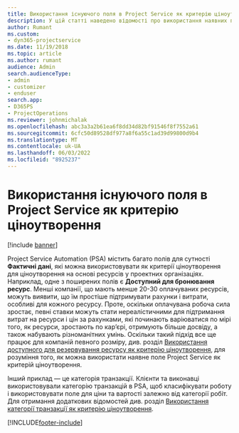 ```yaml
---
title: Використання існуючого поля в Project Service як критерію ціноутворення
description: У цій статті наведено відомості про використання наявних полів служби project як цінових параметрів.
author: Rumant
ms.custom:
- dyn365-projectservice
ms.date: 11/19/2018
ms.topic: article
ms.author: rumant
audience: Admin
search.audienceType:
- admin
- customizer
- enduser
search.app:
- D365PS
- ProjectOperations
ms.reviewer: johnmichalak
ms.openlocfilehash: abc3a3a2b61ea6f8dd34d82bf91546f8f7552a61
ms.sourcegitcommit: 6cfc50d89528df977a8f6a55c1ad39d99800d9b4
ms.translationtype: MT
ms.contentlocale: uk-UA
ms.lasthandoff: 06/03/2022
ms.locfileid: "8925237"
---
```

# <a name="use-an-existing-field-in-project-service-as-a-pricing-dimension"></a>Використання існуючого поля в Project Service як критерію ціноутворення

[!include [banner](../includes/psa-now-project-operations.md)]

Project Service Automation (PSA) містить багато полів для сутності **Фактичні дані**, які можна використовувати як критерії ціноутворення для ціноутворення на основі ресурсів у проектних організаціях. Наприклад, одне з поширених полів є **Доступний для бронювання ресурс**. Менші компанії, що мають менше 20-30 оплачуваних ресурсів, можуть виявити, що їм простіше підтримувати рахунки і витрати, особливі для кожного ресурсу. Проте, оскільки оплачувана робоча сила зростає, певні ставки можуть стати нереалістичними для підтримання витрат на ресурси і цін за рахунками, які починають варіюватися по мірі того, як ресурси, зростають по кар’єрі, отримують більше досвіду, а також набувають різноманітних умінь. Оскільки такий підхід все ще працює для компаній певного розміру, див. розділ [Використання доступного для резервування ресурсу як критерію ціноутворення](bookable-resource-pricing-dimension.md), для розуміння того, як можна використати наявне поле Project Service як критерій ціноутворення.

Інший приклад — це категорія транзакції. Клієнти та виконавці використовували категорію транзакцій в PSA, щоб класифікувати роботу і використовувати поле для ціни та вартості залежно від категорії робіт. Для отримання додаткових відомостей див. розділ [Використання категорії транзакції як критерію ціноутворення](transaction-category-pricing-dimension.md).


[!INCLUDE[footer-include](../includes/footer-banner.md)]
